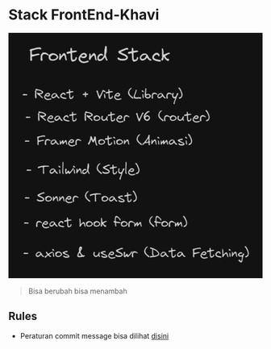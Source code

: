 # Stack FrontEnd-Khavi

![Stack FE](./image/stack-fe.png)

> Bisa berubah bisa menambah

## Rules

- Peraturan commit message bisa dilihat [disini](https://github.com/KHASs-Kharisma-Vidya-Seni/FrontEnd-Khavi/blob/main/rule/commit.md)
